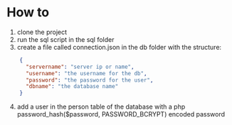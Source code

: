 # How to
1. clone the project
2. run the sql script in the sql folder
3. create a file called connection.json in the db folder with the structure:
```json
    {
      "servername": "server ip or name",
      "username": "the username for the db",
      "password": "the password for the user",
      "dbname": "the database name"
    }
```
4. add a user in the person table of the database with a php password_hash($password, PASSWORD_BCRYPT) encoded password